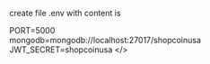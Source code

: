 create file .env
with content is

PORT=5000 </br>
mongodb=mongodb://localhost:27017/shopcoinusa </br>
JWT_SECRET=shopcoinusa </>
